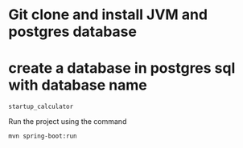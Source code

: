 # Git clone and install JVM and postgres database

# create a database in postgres sql with database name 

```
startup_calculator

```


Run the project using the command 

```
mvn spring-boot:run

```
